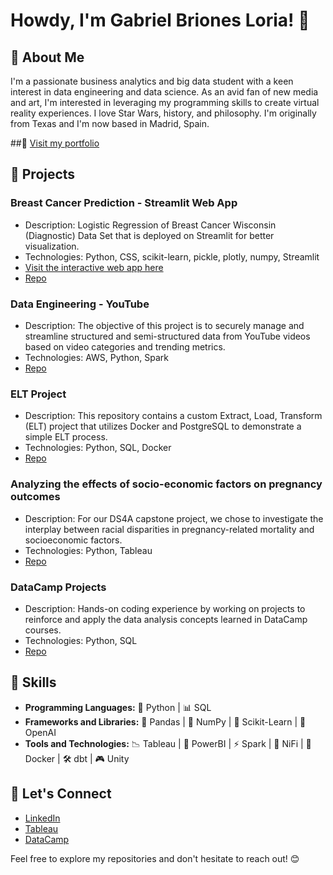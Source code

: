 # Howdy, I'm Gabriel Briones Loria! 👋

## 🤠 About Me
I'm a passionate business analytics and big data student with a keen interest in data engineering and data science. As an avid fan of new media and art, I'm interested in leveraging my programming skills to create virtual reality experiences. I love Star Wars, history, and philosophy. I'm originally from Texas and I'm now based in Madrid, Spain.

##🚦 [Visit my portfolio](https://gabrielbrionesl.github.io/)

## 🔬 Projects
### Breast Cancer Prediction - Streamlit Web App
- Description: Logistic Regression of Breast Cancer Wisconsin (Diagnostic) Data Set that is deployed on Streamlit for better visualization.
- Technologies: Python, CSS, scikit-learn, pickle, plotly, numpy, Streamlit 
- [Visit the interactive web app here](https://breastcancer-predict-app.streamlit.app/)
- [Repo](https://github.com/GabrielBrionesL/streamlit-cancer-predict-app)

### Data Engineering - YouTube 
- Description: The objective of this project is to securely manage and streamline structured and semi-structured data from YouTube videos based on video categories and trending metrics.
- Technologies: AWS, Python, Spark
- [Repo](https://github.com/GabrielBrionesL/de-aws-youtube)

### ELT Project
- Description: This repository contains a custom Extract, Load, Transform (ELT) project that utilizes Docker and PostgreSQL to demonstrate a simple ELT process.
- Technologies: Python, SQL, Docker
- [Repo](https://github.com/GabrielBrionesL/elt-project-fcc)

### Analyzing the effects of socio-economic factors on pregnancy outcomes
- Description: For our DS4A capstone project, we chose to investigate the interplay between racial disparities in pregnancy-related mortality and socioeconomic factors.
- Technologies: Python, Tableau
- [Repo](https://github.com/GabrielBrionesL/DS4A-Capstone/tree/main)

### DataCamp Projects
- Description: Hands-on coding experience by working on projects to reinforce and apply the data analysis concepts learned in DataCamp courses.
- Technologies: Python, SQL
- [Repo](https://github.com/GabrielBrionesL/DataCamp-Projects)

## 🧰 Skills
- **Programming Languages:** 🐍 Python | 📊 SQL
- **Frameworks and Libraries:** 🐼 Pandas | 🔢 NumPy | 🧠 Scikit-Learn | 🤖 OpenAI
- **Tools and Technologies:** 📉 Tableau | 💼 PowerBI | ⚡ Spark | 🚰 NiFi | 🐳 Docker | 🛠️ dbt | 🎮 Unity

## 🙌 Let's Connect
- [LinkedIn](https://www.linkedin.com/in/gabrielbrionesloria/)
- [Tableau](https://public.tableau.com/app/profile/gabriel.briones/vizzes)
- [DataCamp](https://www.datacamp.com/portfolio/gabrielbriones)

Feel free to explore my repositories and don't hesitate to reach out! 😊
